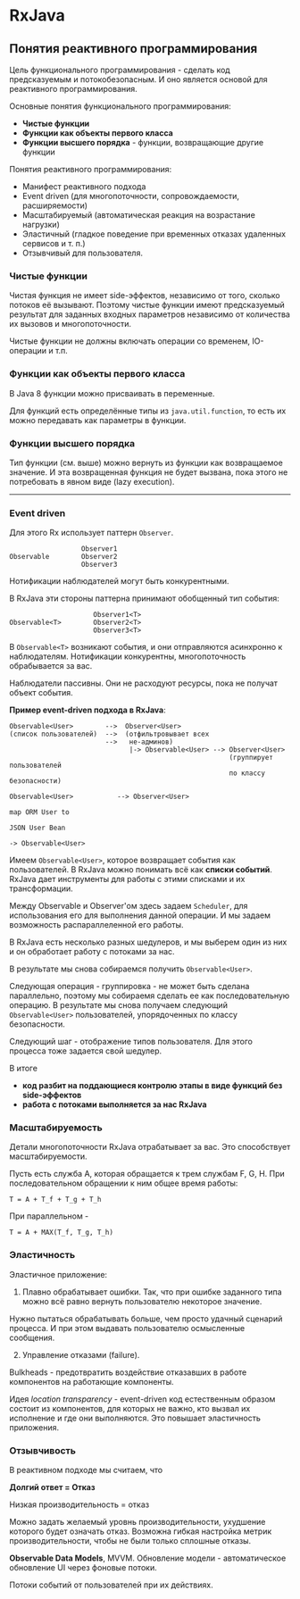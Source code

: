 # RxJava

## Понятия реактивного программирования

Цель функционального программирования - сделать код предсказуемым и потокобезопасным. И оно является основой для реактивного программирования. 

Основные понятия функционального программирования:

* __Чистые функции__ 
* __Функции как объекты первого класса__
* __Функции высшего порядка__ - функции, возвращающие другие функции

Понятия реактивного программирования:

* Манифест реактивного подхода
 * Event driven (для многопоточности, сопровождаемости, расширяемости)
 * Масштабируемый (автоматическая реакция на возрастание нагрузки)
 * Эластичный (гладкое поведение при временных отказах удаленных сервисов и т. п.)
 * Отзывчивый для пользователя.

### Чистые функции

Чистая функция не имеет side-эффектов, независимо от того, сколько потоков её вызывают. Поэтому чистые функции имеют предсказуемый результат для заданных входных параметров независимо от количества их вызовов и многопоточности. 

Чистые функции не должны включать операции со временем, IO-операции и т.п. 

### Функции как объекты первого класса

В Java 8 функции можно присваивать в переменные.

Для функций есть определённые типы из `java.util.function`, то есть их можно передавать как параметры в функции.

### Функции высшего порядка

Тип функции (см. выше) можно вернуть из функции как возвращаемое значение. И эта возвращенная функция не будет вызвана, пока этого не потребовать в явном виде (lazy execution).

---

### Event driven

Для этого Rx использует паттерн `Observer`. 

```
                  Observer1
Observable        Observer2
                  Observer3
```

Нотификации наблюдателей могут быть конкурентными. 

В RxJava эти стороны паттерна принимают обобщенный тип события:

```
                     Observer1<T>
Observable<T>        Observer2<T>
                     Observer3<T>
```

В `Observable<T>` возникают события, и они отправляются асинхронно к наблюдателям. Нотификации конкурентны, многопоточность обрабывается за вас. 
	
Наблюдатели пассивны. Они не расходуют ресурсы, пока не получат объект события. 

__Пример event-driven подхода в RxJava__:

```
Observable<User>        -->  Observer<User>
(список пользователей)  -->  (отфильтровывает всех
                        -->   не-админов)
						      |-> Observable<User> --> Observer<User>
										               (группирует пользователей 
													   по классу безопасности)
													   Observable<User>           --> Observer<User>
																                      map ORM User to 
																					  JSON User Bean
																					  -> Observable<User>
```

Имеем `Observable<User>`, которое возвращает события как пользователей. В RxJava можно понимать всё как __списки событий__. RxJava дает инструменты для работы с этими списками и их трансформации. 
	
Между Observable и Observer'ом здесь задаем `Scheduler`, для использования его для выполнения данной операции. И мы задаем возможность распараллеленной его работы.

В RxJava есть несколько разных шедулеров, и мы выберем один из них и он обработает работу с потоками за нас. 

В результате мы снова собираемся получить `Observable<User>`. 
	
Следующая операция - группировка - не может быть сделана параллельно, поэтому мы собираемя сделать ее как последовательную операцию. В результате мы снова получаем следующий `Observable<User>` пользователей, упорядоченных по классу безопасности. 
	
Следующий шаг - отображение типов пользователя. Для этого процесса тоже задается свой шедулер.

В итоге

* __код разбит на поддающиеся контролю этапы в виде функций без side-эффектов__
* __работа с потоками выполняется за нас RxJava__

### Масштабируемость

Детали многопоточности RxJava отрабатывает за вас. Это способствует масштабируемости. 

Пусть есть служба А, которая обращается к трем службам F, G, H. При последовательном обращении к ним общее время работы:

```
T = A + T_f + T_g + T_h
```

При параллельном - 

```
T = A + MAX(T_f, T_g, T_h)
```

### Эластичность

Эластичное приложение:

1. Плавно обрабатывает ошибки. Так, что при ошибке заданного типа можно всё равно вернуть пользователю некоторое значение.

Нужно пытаться обрабатывать больше, чем просто удачный сценарий процесса. И при этом выдавать пользователю осмысленные сообщения. 

2. Управление отказами (failure).

Bulkheads - предотвратить воздействие отказавших в работе компонентов на работающие компоненты. 

Идея _location transparency_ - event-driven код естественным образом состоит из компонентов, для которых не важно, кто вызвал их исполнение и где они выполняются. Это повышает эластичность приложения.

### Отзывчивость

В реактивном подходе мы считаем, что

__Долгий ответ = Отказ__

Низкая производительность = отказ

Можно задать желаемый уровнь производительности, ухудшение которого будет означать отказ. Возможна гибкая настройка метрик производительности, чтобы не были только сплошные отказы.

__Observable Data Models__, MVVM. Обновление модели - автоматическое обновление UI через фоновые потоки.

Потоки событий от пользователей при их действиях.


